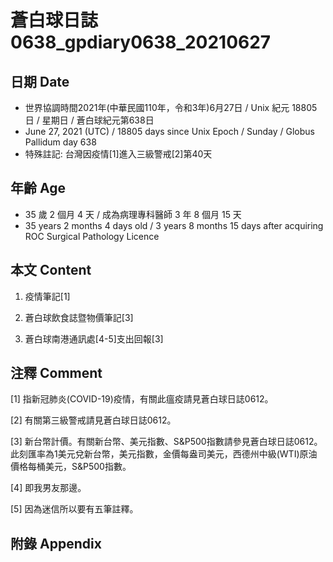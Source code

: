[_metadata_:encoding]: - "utf-8"
[_metadata_:language]: - "zh-Hant-TW"
[_metadata_:fileformat]: - "markdown"
[_metadata_:MIME_type]: - "text/plain"
[_metadata_:markdown_version]: - "commonmark version 0.29"
[_metadata_:markdown_spec]: - "https://spec.commonmark.org/0.29/"

# 蒼白球日誌0638_gpdiary0638_20210627 #

## 日期 Date ##

* 世界協調時間2021年(中華民國110年，令和3年)6月27日 / Unix 紀元 18805 日 / 星期日 / 蒼白球紀元第638日
* June 27, 2021 (UTC) / 18805 days since Unix Epoch / Sunday / Globus Pallidum day 638
* 特殊註記: 台灣因疫情[1]進入三級警戒[2]第40天

## 年齡 Age ##

* 35 歲 2 個月 4 天 / 成為病理專科醫師 3 年 8 個月 15 天
* 35 years 2 months 4 days old / 3 years 8 months 15 days after acquiring ROC Surgical Pathology Licence

## 本文 Content ##

1. 疫情筆記[1]

    
2. 蒼白球飲食誌暨物價筆記[3]

    
3. 蒼白球南港通訊處[4-5]支出回報[3]

    

## 注釋 Comment ##

[1] 指新冠肺炎(COVID-19)疫情，有關此瘟疫請見蒼白球日誌0612。


[2] 有關第三級警戒請見蒼白球日誌0612。


[3] 新台幣計價。有關新台幣、美元指數、S&P500指數請參見蒼白球日誌0612。此刻匯率為1美元兌新台幣，美元指數，金價每盎司美元，西德州中級(WTI)原油價格每桶美元，S&P500指數。


[4] 即我男友那邊。


[5] 因為迷信所以要有五筆註釋。



## 附錄 Appendix ##

